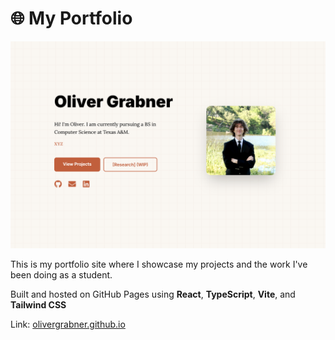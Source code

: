 # 🌐 My Portfolio

![Portfolio Website](public/website.png)

This is my portfolio site where I showcase my projects and the work I've been doing as a student.

Built and hosted on GitHub Pages using **React**, **TypeScript**, **Vite**, and **Tailwind CSS**

Link: [olivergrabner.github.io](https://olivergrabner.github.io)
